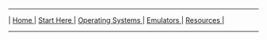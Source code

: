 <hr size="10">

| [ Home ](https://frannietrempe.github.io/Obsolete-Removable-Media-Guide/) | [ Start Here ](https://frannietrempe.github.io/Obsolete-Removable-Media-Guide/pages/start_here_media_ID.html) | [ Operating Systems ](https://frannietrempe.github.io/Obsolete-Removable-Media-Guide/pages/operating_systems) | [ Emulators ](https://frannietrempe.github.io/Obsolete-Removable-Media-Guide/pages/emulators) | [ Resources ](https://frannietrempe.github.io/Obsolete-Removable-Media-Guide/pages/resources) |
<hr size="10">
